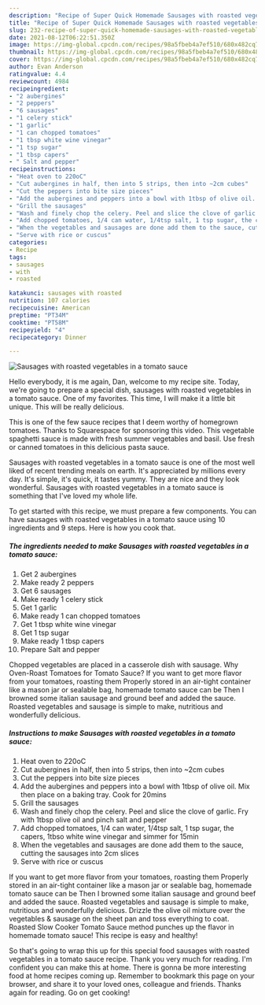 ```yaml
---
description: "Recipe of Super Quick Homemade Sausages with roasted vegetables in a tomato sauce"
title: "Recipe of Super Quick Homemade Sausages with roasted vegetables in a tomato sauce"
slug: 232-recipe-of-super-quick-homemade-sausages-with-roasted-vegetables-in-a-tomato-sauce
date: 2021-08-12T06:22:51.350Z
image: https://img-global.cpcdn.com/recipes/98a5fbeb4a7ef510/680x482cq70/sausages-with-roasted-vegetables-in-a-tomato-sauce-recipe-main-photo.jpg
thumbnail: https://img-global.cpcdn.com/recipes/98a5fbeb4a7ef510/680x482cq70/sausages-with-roasted-vegetables-in-a-tomato-sauce-recipe-main-photo.jpg
cover: https://img-global.cpcdn.com/recipes/98a5fbeb4a7ef510/680x482cq70/sausages-with-roasted-vegetables-in-a-tomato-sauce-recipe-main-photo.jpg
author: Evan Anderson
ratingvalue: 4.4
reviewcount: 4984
recipeingredient:
- "2 aubergines"
- "2 peppers"
- "6 sausages"
- "1 celery stick"
- "1 garlic"
- "1 can chopped tomatoes"
- "1 tbsp white wine vinegar"
- "1 tsp sugar"
- "1 tbsp capers"
- " Salt and pepper"
recipeinstructions:
- "Heat oven to 220oC"
- "Cut aubergines in half, then into 5 strips, then into ~2cm cubes"
- "Cut the peppers into bite size pieces"
- "Add the aubergines and peppers into a bowl with 1tbsp of olive oil. Mix then place on a baking tray. Cook for 20mins"
- "Grill the sausages"
- "Wash and finely chop the celery. Peel and slice the clove of garlic. Fry with 1tbsp olive oil and pinch salt and pepper"
- "Add chopped tomatoes, 1/4 can water, 1/4tsp salt, 1 tsp sugar, the capers, 1tbso white wine vinegar and simmer for 15min"
- "When the vegetables and sausages are done add them to the sauce, cutting the sausages into 2cm slices"
- "Serve with rice or cuscus"
categories:
- Recipe
tags:
- sausages
- with
- roasted

katakunci: sausages with roasted 
nutrition: 107 calories
recipecuisine: American
preptime: "PT34M"
cooktime: "PT58M"
recipeyield: "4"
recipecategory: Dinner

---
```



![Sausages with roasted vegetables in a tomato sauce](https://img-global.cpcdn.com/recipes/98a5fbeb4a7ef510/680x482cq70/sausages-with-roasted-vegetables-in-a-tomato-sauce-recipe-main-photo.jpg)

Hello everybody, it is me again, Dan, welcome to my recipe site. Today, we're going to prepare a special dish, sausages with roasted vegetables in a tomato sauce. One of my favorites. This time, I will make it a little bit unique. This will be really delicious.

This is one of the few sauce recipes that I deem worthy of homegrown tomatoes. Thanks to Squarespace for sponsoring this video. This vegetable spaghetti sauce is made with fresh summer vegetables and basil. Use fresh or canned tomatoes in this delicious pasta sauce.

Sausages with roasted vegetables in a tomato sauce is one of the most well liked of recent trending meals on earth. It's appreciated by millions every day. It's simple, it's quick, it tastes yummy. They are nice and they look wonderful. Sausages with roasted vegetables in a tomato sauce is something that I've loved my whole life.


To get started with this recipe, we must prepare a few components. You can have sausages with roasted vegetables in a tomato sauce using 10 ingredients and 9 steps. Here is how you cook that.

<!--inarticleads1-->

##### The ingredients needed to make Sausages with roasted vegetables in a tomato sauce:

1. Get 2 aubergines
1. Make ready 2 peppers
1. Get 6 sausages
1. Make ready 1 celery stick
1. Get 1 garlic
1. Make ready 1 can chopped tomatoes
1. Get 1 tbsp white wine vinegar
1. Get 1 tsp sugar
1. Make ready 1 tbsp capers
1. Prepare  Salt and pepper


Chopped vegetables are placed in a casserole dish with sausage. Why Oven-Roast Tomatoes for Tomato Sauce? If you want to get more flavor from your tomatoes, roasting them Properly stored in an air-tight container like a mason jar or sealable bag, homemade tomato sauce can be Then I browned some italian sausage and ground beef and added the sauce. Roasted vegetables and sausage is simple to make, nutritious and wonderfully delicious. 

<!--inarticleads2-->

##### Instructions to make Sausages with roasted vegetables in a tomato sauce:

1. Heat oven to 220oC
1. Cut aubergines in half, then into 5 strips, then into ~2cm cubes
1. Cut the peppers into bite size pieces
1. Add the aubergines and peppers into a bowl with 1tbsp of olive oil. Mix then place on a baking tray. Cook for 20mins
1. Grill the sausages
1. Wash and finely chop the celery. Peel and slice the clove of garlic. Fry with 1tbsp olive oil and pinch salt and pepper
1. Add chopped tomatoes, 1/4 can water, 1/4tsp salt, 1 tsp sugar, the capers, 1tbso white wine vinegar and simmer for 15min
1. When the vegetables and sausages are done add them to the sauce, cutting the sausages into 2cm slices
1. Serve with rice or cuscus


If you want to get more flavor from your tomatoes, roasting them Properly stored in an air-tight container like a mason jar or sealable bag, homemade tomato sauce can be Then I browned some italian sausage and ground beef and added the sauce. Roasted vegetables and sausage is simple to make, nutritious and wonderfully delicious. Drizzle the olive oil mixture over the vegetables &amp; sausage on the sheet pan and toss everything to coat. Roasted Slow Cooker Tomato Sauce method punches up the flavor in homemade tomato sauce! This recipe is easy and healthy! 

So that's going to wrap this up for this special food sausages with roasted vegetables in a tomato sauce recipe. Thank you very much for reading. I'm confident you can make this at home. There is gonna be more interesting food at home recipes coming up. Remember to bookmark this page on your browser, and share it to your loved ones, colleague and friends. Thanks again for reading. Go on get cooking!
